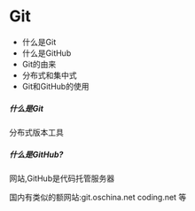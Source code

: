 # Git
* 什么是Git
* 什么是GitHub
* Git的由来
* 分布式和集中式
* Git和GitHub的使用



##### 什么是Git

分布式版本工具

##### 什么是GitHub?

网站,GitHub是代码托管服务器

国内有类似的额网站:git.oschina.net     coding.net 等

